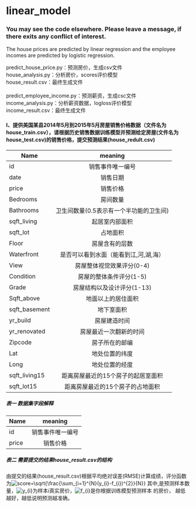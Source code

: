 # linear_model
### You may see the code elsewhere. Please leave a message, if there exits any conflict of interest.</br>
The house prices are predicted by linear regression and the employee incomes are predicted by logistic regression.

predict_house_price.py：预测房价，生成csv文件</br>
house_analysis.py：分析房价，scores评价模型</br>
house_result.csv：最终生成文件</br>
</br>
predict_employee_income.py：预测薪资，生成csc文件</br>
income_analysis.py：分析薪资数据，logloss评价模型</br>
income_result.csv：最终生成文件</br>
#### I、提供美国某县2014年5月到2015年5月房屋销售价格数据（文件名为house_train.csv），请根据历史销售数据训练模型并预测给定房屋(文件名为house_test.csv)的销售价格，提交预测结果(house_redult.csv)

| Name | meaning |
| - | :-: | 
| id | 销售事件唯一编号 | 
| date | 销售日期 | 
| price | 销售价格 | 
| Bedrooms | 房间数量 | 
| Bathrooms | 卫生间数量(0.5表示有一个半功能的卫生间) | 
| sqft_living | 起居室内部面积 | 
| sqft_lot | 占地面积 | 
| Floor | 房屋含有的层数 | 
| Waterfront | 是否可以看到水面（能看到江,河,湖,海） | 
| View | 房屋整体视觉效果评分(0-4) | 
| Condition | 房屋的整体条件评分(1-5) | 
| Grade | 房屋结构以及设计评分(1-13) | 
| Sqft_above | 地面以上的居住面积 | 
| sqft_basement | 地下室面积 | 
| yr_build | 房屋建造时间 | 
| yr_renovated | 房屋最近一次翻新的时间 | 
| Zipcode | 房子所在的邮编 | 
| Lat | 地处位置的纬度 | 
| Long | 地处位置的经度 | 
| sqft_living15 | 距离房屋最近的15个房子的起居室面积 | 
| sqft_lot15 | 距离房屋最近的15个房子的占地面积 |
##### 表一 数据集字段解释
| Name | meaning |
| - | :-: | 
| id | 销售事件唯一编号 | 
| price | 销售价格 | 
##### 表二 需要提交的结果house_result.csv的结构</br>
由提交的结果(house_result.csv)根据平均绝对误差(RMSE)计算成绩，评分函数为<img src="http://latex.codecogs.com/gif.latex?score=\sqrt{\frac{\sum_{i=1}^{N}(y_{i}-f_{i})^{2}}{N}}" title="score=\sqrt{\frac{\sum_{i=1}^{N}(y_{i}-f_{i})^{2}}{N}}" />
其中,是预测样本数量，<img src="http://latex.codecogs.com/gif.latex?y_{i}" title="y_{i}" />为样本*i*真实房价，<img src="http://latex.codecogs.com/gif.latex?f_{i}" title="f_{i}" />是你根据训练模型预测样本 的房价， 越低越好，越低说明预测越准确。

